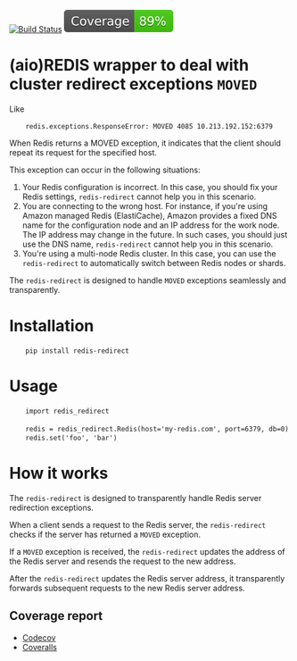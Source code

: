 [![Build Status](https://github.com/andgineer/redis-redirect/workflows/ci/badge.svg)](https://github.com/andgineer/redis-redirect/actions)
[![Coverage](https://raw.githubusercontent.com/andgineer/redis-redirect/python-coverage-comment-action-data/badge.svg)](https://htmlpreview.github.io/?https://github.com/andgineer/redis-redirect/blob/python-coverage-comment-action-data/htmlcov/index.html)
# (aio)REDIS wrapper to deal with cluster redirect exceptions `MOVED`

Like

        redis.exceptions.ResponseError: MOVED 4085 10.213.192.152:6379

When Redis returns a MOVED exception, it indicates that the client should repeat its request for the specified host.

This exception can occur in the following situations:

1) Your Redis configuration is incorrect. In this case, you should fix your Redis settings,
`redis-redirect` cannot help you in this scenario.
2) You are connecting to the wrong host.
For instance, if you're using Amazon managed Redis (ElastiCache), Amazon provides a fixed
DNS name for the configuration node and an IP address for the work node. The IP address may change in the future.
In such cases, you should just use the DNS name, `redis-redirect` cannot help you in this scenario.
3) You're using a multi-node Redis cluster.
In this case, you can use the `redis-redirect` to automatically switch between Redis nodes or shards.

The `redis-redirect` is designed to handle `MOVED` exceptions seamlessly and transparently.

# Installation

        pip install redis-redirect

# Usage

        import redis_redirect

        redis = redis_redirect.Redis(host='my-redis.com', port=6379, db=0)
        redis.set('foo', 'bar')


# How it works

The `redis-redirect` is designed to transparently handle Redis server redirection exceptions.

When a client sends a request to the Redis server, the `redis-redirect` checks if
the server has returned a `MOVED` exception.

If a `MOVED` exception is received, the `redis-redirect` updates the address of the Redis server and resends
the request to the new address.

After the `redis-redirect` updates the Redis server address, it transparently forwards subsequent requests to
the new Redis server address.

## Coverage report
* [Codecov](https://app.codecov.io/gh/andgineer/redis-redirect/tree/master/src%2Fredis_redirect)
* [Coveralls](https://coveralls.io/github/andgineer/redis-redirect)
